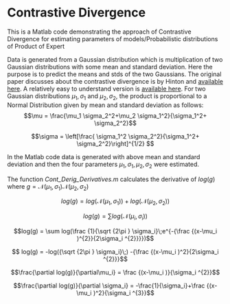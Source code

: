 # Contrastive Divergence
This is a Matlab code demonstrating the approach of Contrastive Divergence for estimating parameters of models/Probabilistic distributions of Product of Expert


Data is generated from a Gaussian distribution which is multiplication of two Gaussian distributions with some mean and standard deviation. Here the purpose is to predict the  means and stds of the two Gaussians.
The original paper discusses about the contrastive divergence is by Hinton and [available here][d4a65028]. A relatively easy to understand version is [available here][1755ad6c].
For two Gaussian distributions $\mu_1, \sigma_1$ and $\mu_2, \sigma_2$, the product is proportional to a Normal Distribution given by mean and standard deviation as follows:
$$\mu = \frac{\mu_1 \sigma_2^2+\mu_2 \sigma_1^2}{\sigma_1^2+ \sigma_2^2}$$

$$\sigma = \left[\frac{ \sigma_1^2 \sigma_2^2}{\sigma_1^2+ \sigma_2^2}\right]^{1/2} $$

In the Matlab code data is generated with above mean and standard deviation and then the four parameters $\mu_1, \sigma_1, \mu_2, \sigma_2$ were estimated.

The function *Cont_Derig_Derivatives.m* calculates the derivative of $log(g)$ where $g = \mathcal N(\mu_1, \sigma_1)\mathcal N(\mu_2, \sigma_2)$

$$log(g) = log(\mathcal N(\mu_1, \sigma_1))+log(\mathcal N(\mu_2, \sigma_2))$$

$$log(g) = \sum log(\mathcal N(\mu_i, \sigma_i))$$

$$log(g) = \sum log(\frac {1}{\sqrt {2\pi } \sigma_i}\;e^{-{\frac {(x-\mu_i )^{2}}{2\sigma_i ^{2}}}})$$

$$ log(g) = -log({\sqrt {2\pi } \sigma_i}\;) -{\frac {(x-\mu_i )^2}{2\sigma_i ^{2}}}$$

$$\frac{\partial log(g)}{\partial\mu_i} = \frac {(x-\mu_i )}{\sigma_i ^{2}}$$

$$\frac{\partial log(g)}{\partial \sigma_i} = -\frac{1}{\sigma_i}+\frac {(x-\mu_i )^2}{\sigma_i ^{3}}$$



  [1755ad6c]: http://www.robots.ox.ac.uk/~ojw/files/NotesOnCD.pdf "Notes on Contrastive Divergence"
  [d4a65028]: http://www.cs.toronto.edu/~fritz/absps/tr00-004.pdf "Training Products of Experts by Minimizing Contrastive Divergence"
